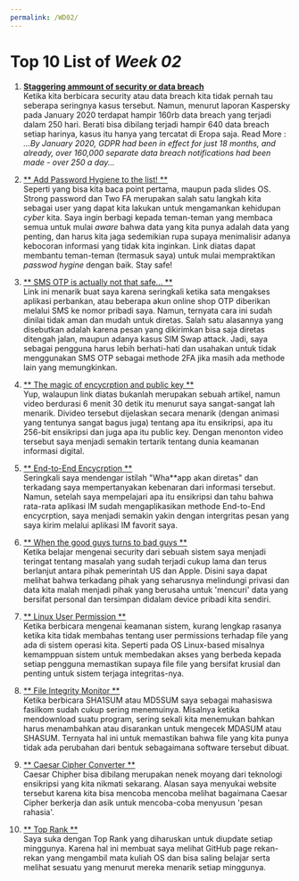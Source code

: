 ```yaml
---
permalink: /WD02/
---
```


# Top 10 List of _Week 02_

1. [**Staggering ammount of security or data breach**](https://www.kaspersky.com/resource-center/threats/what-is-a-security-breach)<br>
Ketika kita berbicara security atau data breach kita tidak pernah tau seberapa seringnya kasus tersebut. Namun, menurut laporan Kaspersky pada January 2020 terdapat hampir 160rb data breach yang terjadi dalam 250 hari. Berati bisa dibilang terjadi hampir 640 data breach setiap harinya, kasus itu hanya yang tercatat di Eropa saja. Read More : _...By January 2020, GDPR had been in effect for just 18 months, and already, over 160,000 separate data breach notifications had been made - over 250 a day..._

2. [** Add Password Hygiene to the list! **](https://www.pgitl.com/blog/what-is-password-hygiene-and-why-is-it-important/)<br>
Seperti yang bisa kita baca point pertama, maupun pada slides OS. Strong password dan Two FA merupakan salah satu langkah kita sebagai user yang dapat kita lakukan untuk mengamankan kehidupan _cyber_ kita. Saya ingin berbagi kepada teman-teman yang membaca semua untuk mulai _aware_ bahwa data yang kita punya adalah data yang penting, dan harus kita jaga sedemikian rupa supaya menimalisir adanya kebocoran informasi yang tidak kita inginkan. Link diatas dapat membantu teman-teman (termasuk saya) untuk mulai mempraktikan _passwod hygine_ dengan baik. Stay safe!

3. [** SMS OTP is actually not that safe... **](https://www.ijert.org/research/sms-based-one-time-password-vulnerabilities-and-safeguarding-otp-over-network-IJERTV3IS051538.pdf)<br>
Link ini menarik buat saya karena seringkali ketika sata mengakses aplikasi perbankan, atau beberapa akun online shop OTP diberikan melalui SMS ke nomor pribadi saya. Namun, ternyata cara ini sudah dinilai tidak aman dan mudah untuk diretas. Salah satu alasannya yang disebutkan adalah karena pesan yang dikirimkan bisa saja diretas ditengah jalan, maupun adanya kasus SIM Swap attack. Jadi, saya sebagai pengguna harus lebih berhati-hati dan usahakan untuk tidak menggunakan SMS OTP sebagai methode 2FA jika masih ada methode lain yang memungkinkan.

4. [** The magic of encycrption and public key **](https://www.youtube.com/watch?v=6-JjHa-qLPk)<br>
Yup, walaupun link diatas bukanlah merupakan sebuah artikel, namun video berdurasi 6 menit 30 detik itu menurut saya sangat-sangat lah menarik. Divideo tersebut dijelaskan secara menarik (dengan animasi yang tentunya sangat bagus juga) tentang apa itu ensikripsi, apa itu 256-bit ensikripsi dan juga apa itu public key. Dengan menonton video tersebut saya menjadi semakin tertarik tentang dunia keamanan informasi digital.

5. [** End-to-End Encycrption **](https://www.kaspersky.com/blog/what-is-end-to-end-encryption/37011/)<br>
Seringkali saya mendengar istilah "Wha**app akan diretas" dan terkadang saya mempertanyakan kebenaran dari informasi tersebut. Namun, setelah saya mempelajari apa itu ensikripsi dan tahu bahwa rata-rata aplikasi IM sudah mengaplikasikan methode End-to-End encycrption, saya menjadi semakin yakin dengan intergritas pesan yang saya kirim melalui aplikasi IM favorit saya.

6. [** When the good guys turns to bad guys **](https://www.zdnet.com/article/cia-spends-years-trying-to-break-apple-security/)<br>
Ketika belajar mengenai security dari sebuah sistem saya menjadi teringat tentang masalah yang sudah terjadi cukup lama dan terus berlanjut antara pihak pemerintah US dan Apple. Disini saya dapat melihat bahwa terkadang pihak yang seharusnya melindungi privasi dan data kita malah menjadi pihak yang berusaha untuk 'mencuri' data yang bersifat personal dan tersimpan didalam device pribadi kita sendiri.

7. [** Linux User Permission **](https://www.guru99.com/file-permissions.html)<br>
Ketika berbicara mengenai keamanan sistem, kurang lengkap rasanya ketika kita tidak membahas tentang user permissions terhadap file yang ada di sistem operasi kita. Seperti pada OS Linux-based misalnya kemamppuan sistem untuk membedakan akses yang berbeda kepada setiap pengguna memastikan supaya file file yang bersifat krusial dan penting untuk sistem terjaga integritas-nya.

8. [** File Integrity Monitor **](https://www.beyondtrust.com/resources/glossary/file-integrity-monitoring)<br>
Ketika berbicara SHA1SUM atau MD5SUM saya sebagai mahasiswa fasilkom sudah cukup sering menemuinya. Misalnya ketika mendownload suatu program, sering sekali kita menemukan bahkan harus menambahkan atau disarankan untuk mengecek MDASUM atau SHASUM. Ternyata hal ini untuk memastikan bahwa file yang kita punya tidak ada perubahan dari bentuk sebagaimana software tersebut dibuat.

9. [** Caesar Cipher Converter **](https://www.boxentriq.com/code-breaking/caesar-cipher)<br>
Caesar Chipher bisa dibilang merupakan nenek moyang dari teknologi ensikripsi yang kita nikmati sekarang. Alasan saya menyukai website tersebut karena kita bisa mencoba mencoba melihat bagaimana Caesar Cipher berkerja dan asik untuk mencoba-coba menyusun 'pesan rahasia'.

10. [** Top Rank **](https://fredypasaud.github.io/os211/TXT/myrank.txt)<br>
Saya suka dengan Top Rank yang diharuskan untuk diupdate setiap minggunya. Karena hal ini membuat saya melihat GitHub page rekan-rekan yang mengambil mata kuliah OS dan bisa saling belajar serta melihat sesuatu yang menurut mereka menarik setiap minggunya.
